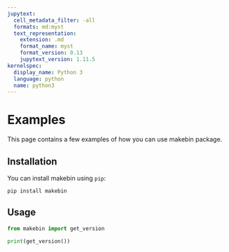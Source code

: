 ```yaml
---
jupytext:
  cell_metadata_filter: -all
  formats: md:myst
  text_representation:
    extension: .md
    format_name: myst
    format_version: 0.13
    jupytext_version: 1.11.5
kernelspec:
  display_name: Python 3
  language: python
  name: python3
---
```


# Examples

This page contains a few examples of how you can use makebin package.

## Installation

You can install makebin using `pip`:

```{code-cell}
pip install makebin
```

## Usage

```python
from makebin import get_version

print(get_version())
```
